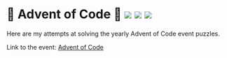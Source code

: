 # 🎄 Advent of Code 🎄 ![](https://img.shields.io/badge/day%20📅-4-blue) ![](https://img.shields.io/badge/stars%20⭐-6-yellow) ![](https://img.shields.io/badge/days%20completed-3-red)

Here are my attempts at solving the yearly Advent of Code event puzzles.

Link to the event: [Advent of Code](https://adventofcode.com/)
